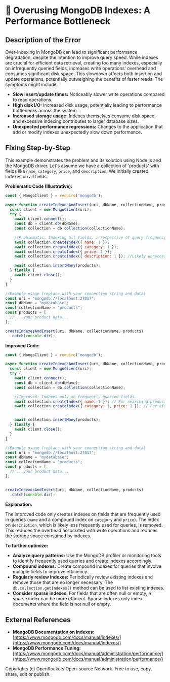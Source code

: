 # 🐞 Overusing MongoDB Indexes: A Performance Bottleneck


## Description of the Error

Over-indexing in MongoDB can lead to significant performance degradation, despite the intention to improve query speed.  While indexes are crucial for efficient data retrieval, creating too many indexes, especially on infrequently queried fields, increases write operations' overhead and consumes significant disk space.  This slowdown affects both insertion and update operations, potentially outweighing the benefits of faster reads. The symptoms might include:

* **Slow insert/update times:**  Noticeably slower write operations compared to read operations.
* **High disk I/O:** Increased disk usage, potentially leading to performance bottlenecks across the system.
* **Increased storage usage:**  Indexes themselves consume disk space, and excessive indexing contributes to larger database sizes.
* **Unexpected performance regressions:**  Changes to the application that add or modify indexes unexpectedly slow down performance.


## Fixing Step-by-Step

This example demonstrates the problem and its solution using Node.js and the MongoDB driver.  Let's assume we have a collection of 'products' with fields like `name`, `category`, `price`, and `description`.  We initially created indexes on all fields.

**Problematic Code (Illustrative):**

```javascript
const { MongoClient } = require('mongodb');

async function createIndexesAndInsert(uri, dbName, collectionName, products) {
  const client = new MongoClient(uri);
  try {
    await client.connect();
    const db = client.db(dbName);
    const collection = db.collection(collectionName);

    //Problematic: Indexing all fields, irrespective of query frequency
    await collection.createIndex({ name: 1 });
    await collection.createIndex({ category: 1 });
    await collection.createIndex({ price: 1 });
    await collection.createIndex({ description: 1 }); //Likely unnecessary index

    await collection.insertMany(products);
  } finally {
    await client.close();
  }
}

//Example usage (replace with your connection string and data)
const uri = "mongodb://localhost:27017";
const dbName = "mydatabase";
const collectionName = "products";
const products = [
  // ...your product data...
];

createIndexesAndInsert(uri, dbName, collectionName, products)
  .catch(console.dir);
```

**Improved Code:**

```javascript
const { MongoClient } = require('mongodb');

async function createIndexesAndInsert(uri, dbName, collectionName, products) {
  const client = new MongoClient(uri);
  try {
    await client.connect();
    const db = client.db(dbName);
    const collection = db.collection(collectionName);

    //Improved: Indexes only on frequently queried fields
    await collection.createIndex({ name: 1 }); // For searching products by name
    await collection.createIndex({ category: 1, price: 1 }); // For efficient filtering by category and price


    await collection.insertMany(products);
  } finally {
    await client.close();
  }
}

//Example usage (replace with your connection string and data)
const uri = "mongodb://localhost:27017";
const dbName = "mydatabase";
const collectionName = "products";
const products = [
  // ...your product data...
];


createIndexesAndInsert(uri, dbName, collectionName, products)
  .catch(console.dir);

```

**Explanation:**

The improved code only creates indexes on fields that are frequently used in queries (`name` and a compound index on `category` and `price`).  The index on `description`, which is likely less frequently used for queries, is removed. This reduces the overhead associated with write operations and reduces the storage space consumed by indexes.


**To further optimize:**

* **Analyze query patterns:** Use the MongoDB profiler or monitoring tools to identify frequently used queries and create indexes accordingly.
* **Compound indexes:** Create compound indexes for queries that involve multiple fields to improve efficiency.
* **Regularly review indexes:**  Periodically review existing indexes and remove those that are no longer necessary.  The `db.collection.getIndexes()` method can be used to list existing indexes.
* **Consider sparse indexes:**  For fields that are often null or empty, a sparse index can be more efficient.  Sparse indexes only index documents where the field is not null or empty.


## External References

* **MongoDB Documentation on Indexes:** [https://www.mongodb.com/docs/manual/indexes/](https://www.mongodb.com/docs/manual/indexes/)
* **MongoDB Performance Tuning:** [https://www.mongodb.com/docs/manual/administration/performance/](https://www.mongodb.com/docs/manual/administration/performance/)


Copyrights (c) OpenRockets Open-source Network. Free to use, copy, share, edit or publish.

